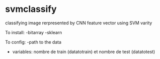 # svmclassify
classifying image rerpresented by CNN feature vector using SVM varity

To install:
-bitarray
-sklearn

To config:
-path to the data
- variables: nombre de train (datatotrain) et nombre de test (datatotest)
